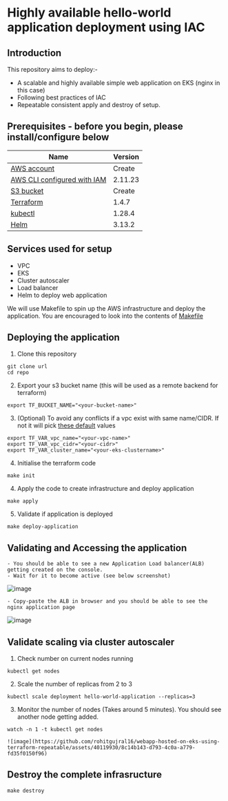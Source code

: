 <!--- app-name:  -->
# Highly available hello-world application deployment using IAC

## Introduction
This repository aims to deploy:-
- A scalable and highly available simple web application on EKS (nginx in this case)
- Following best practices of IAC
- Repeatable consistent apply and destroy of setup.

## Prerequisites - before you begin, please install/configure below

| Name                                                                                                                                                                             | Version |
|----------------------------------------------------------------------------------------------------------------------------------------------------------------------------------|---------|
| <a name="requirement_aws"></a> [AWS account](https://aws.amazon.com/resources/create-account/)                                                                                   | Create  |
| <a name="requirement_aws_cli"></a> [AWS CLI configured with IAM](https://docs.aws.amazon.com/cli/latest/userguide/getting-started-quickstart.html#getting-started-quickstart-new-command) | 2.11.23 |
| <a name="requirement_S3-bucket"></a> [S3 bucket](https://docs.aws.amazon.com/AmazonS3/latest/userguide/create-bucket-overview.html)                                              | Create  |
| <a name="requirement_terraform"></a> [Terraform](https://developer.hashicorp.com/terraform/tutorials/aws-get-started/install-cli)                                                | 1.4.7   |
| <a name="requirement_kubectl"></a> [kubectl](https://kubernetes.io/docs/tasks/tools/)                                                                                            | 1.28.4  |
| <a name="requirement_helm"></a> [Helm](https://helm.sh)                                                                                                                          | 3.13.2  |



## Services used for setup
- VPC
- EKS 
- Cluster autoscaler
- Load balancer
- Helm to deploy web application

We will use Makefile to spin up the AWS infrastructure and deploy the application.
You are encouraged to look into the contents of [Makefile](Makefile)
## Deploying the application
1. Clone this repository
```console
git clone url
cd repo
```
2. Export your s3 bucket name (this will be used as a remote backend for terraform)
```console
export TF_BUCKET_NAME="<your-bucket-name>"
```
3. (Optional) To avoid any conflicts if a vpc exist with same name/CIDR. If not it will pick [these default](modules/vpc/variables.tf) values
```console
export TF_VAR_vpc_name="<your-vpc-name>"
export TF_VAR_vpc_cidr="<your-cidr>"
export TF_VAR_cluster_name="<your-eks-clustername>"
```

4. Initialise the terraform code
```console
make init
```
4. Apply the code to create infrastructure and deploy application
```console
make apply
```
5. Validate if application is deployed
```console
make deploy-application
```
## Validating and Accessing the application
```
- You should be able to see a new Application Load balancer(ALB) getting created on the console.
- Wait for it to become active (see below screenshot)
```

![image](https://github.com/rohitgujral16/webapp-hosted-on-eks-using-terraform-repeatable/assets/40119930/9a307b0c-cd3c-4570-b9f0-b8de5fdd290d)


```
- Copy-paste the ALB in browser and you should be able to see the nginx application page
```

![image](https://github.com/rohitgujral16/webapp-hosted-on-eks-using-terraform-repeatable/assets/40119930/4170e3c5-ed17-4319-8e29-70db17816042)





## Validate scaling via cluster autoscaler
1. Check number on current nodes running
```console
kubectl get nodes
```
2. Scale the number of replicas from 2 to 3
```console
kubectl scale deployment hello-world-application --replicas=3
 ```
3. Monitor the number of nodes (Takes around 5 minutes). You should see another node getting added.
```console
watch -n 1 -t kubectl get nodes
```
```
![image](https://github.com/rohitgujral16/webapp-hosted-on-eks-using-terraform-repeatable/assets/40119930/8c14b143-d793-4c0a-a779-fd35f0150f96)
```

## Destroy the complete infrasructure
```console
make destroy
```
